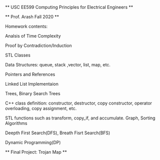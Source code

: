 ** USC EE599 Computing Principles for Electrical Engineers **

** Prof. Arash Fall 2020 **

Homework contents:
 
Analsis of Time Complexity

Proof by Contradiction/Induction

STL Classes

Data Structures: queue, stack ,vector, list, map, etc.

Pointers and References

Linked List Implementaion

Trees, Binary Search Trees

C++ class definition: constructor, destructor, copy constructor, operator overloading, copy assignment, etc.

STL functions such as transform, copy_if, and accumulate.
Graph, Sorting Algorithms

Deepth First Search(DFS), Breath Fisrt Search(BFS)

Dynamic Programming(DP)

** Final Project: Trojan Map **
